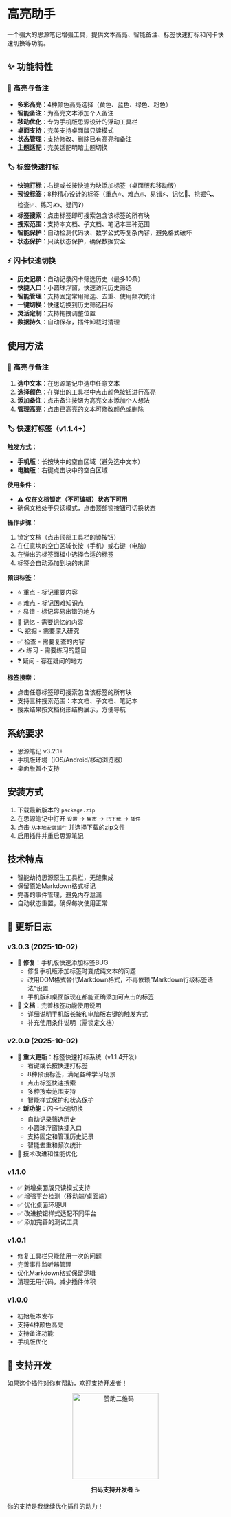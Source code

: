 # 高亮助手

一个强大的思源笔记增强工具，提供文本高亮、智能备注、标签快速打标和闪卡快速切换等功能。

## ✨ 功能特性

### 🎨 高亮与备注
- **多彩高亮**：4种颜色高亮选择（黄色、蓝色、绿色、粉色）
- **智能备注**：为高亮文本添加个人备注
- **移动优化**：专为手机版思源设计的浮动工具栏
- **桌面支持**：完美支持桌面版只读模式
- **状态管理**：支持修改、删除已有高亮和备注
- **主题适配**：完美适配明暗主题切换

### 🏷️ 标签快速打标
- **快速打标**：右键或长按快速为块添加标签（桌面版和移动版）
- **预设标签**：8种精心设计的标签（重点⭐、难点🔥、易错⚡、记忆💭、挖掘🔍、检查✅、练习✍️、疑问❓）
- **标签搜索**：点击标签即可搜索包含该标签的所有块
- **搜索范围**：支持本文档、子文档、笔记本三种范围
- **智能保护**：自动检测代码块、数学公式等复杂内容，避免格式破坏
- **状态保护**：只读状态保护，确保数据安全

### ⚡ 闪卡快速切换
- **历史记录**：自动记录闪卡筛选历史（最多10条）
- **快捷入口**：小圆球浮窗，快速访问历史筛选
- **智能管理**：支持固定常用筛选、去重、使用频次统计
- **一键切换**：快速切换到历史筛选目标
- **灵活定制**：支持拖拽调整位置
- **数据持久**：自动保存，插件卸载时清理

## 使用方法

### 🎨 高亮与备注

1. **选中文本**：在思源笔记中选中任意文本
2. **选择颜色**：在弹出的工具栏中点击颜色按钮进行高亮
3. **添加备注**：点击备注按钮为高亮文本添加个人想法
4. **管理高亮**：点击已高亮的文本可修改颜色或删除

### 🏷️ 快速打标签（v1.1.4+）

**触发方式：**
- **手机版**：长按块中的空白区域（避免选中文本）
- **电脑版**：右键点击块中的空白区域

**使用条件：**
- ⚠️ **仅在文档锁定（不可编辑）状态下可用**
- 确保文档处于只读模式，点击顶部锁按钮可切换状态

**操作步骤：**
1. 锁定文档（点击顶部工具栏的锁按钮）
2. 在任意块的空白区域长按（手机）或右键（电脑）
3. 在弹出的标签面板中选择合适的标签
4. 标签会自动添加到块的末尾

**预设标签：**
- ⭐ 重点 - 标记重要内容
- 🔥 难点 - 标记困难知识点
- ⚡ 易错 - 标记容易出错的地方
- 💭 记忆 - 需要记忆的内容
- 🔍 挖掘 - 需要深入研究
- ✅ 检查 - 需要复查的内容
- ✍️ 练习 - 需要练习的题目
- ❓ 疑问 - 存在疑问的地方

**标签搜索：**
- 点击任意标签即可搜索包含该标签的所有块
- 支持三种搜索范围：本文档、子文档、笔记本
- 搜索结果按文档树形结构展示，方便导航

## 系统要求

- 思源笔记 v3.2.1+
- 手机版环境（iOS/Android/移动浏览器）
- 桌面版暂不支持

## 安装方式

1. 下载最新版本的 `package.zip`
2. 在思源笔记中打开 `设置` → `集市` → `已下载` → `插件`
3. 点击 `从本地安装插件` 并选择下载的zip文件
4. 启用插件并重启思源笔记

## 技术特点

- 智能劫持思源原生工具栏，无缝集成
- 保留原始Markdown格式标记
- 完善的事件管理，避免内存泄漏
- 自动状态重置，确保每次使用正常

## 📝 更新日志

### v3.0.3 (2025-10-02)
- 🐛 **修复**：手机版快速添加标签BUG
  - 修复手机版添加标签时变成纯文本的问题
  - 改用DOM格式替代Markdown格式，不再依赖"Markdown行级标签语法"设置
  - 手机版和桌面版现在都能正确添加可点击的标签
- 📖 **文档**：完善标签功能使用说明
  - 详细说明手机版长按和电脑版右键的触发方式
  - 补充使用条件说明（需锁定文档）

### v2.0.0 (2025-10-02)
- 🎉 **重大更新**：标签快速打标系统（v1.1.4开发）
  - 右键或长按快速打标签
  - 8种预设标签，满足各种学习场景
  - 点击标签快速搜索
  - 多种搜索范围支持
  - 智能样式保护和状态保护
- ⚡ **新功能**：闪卡快速切换
  - 自动记录筛选历史
  - 小圆球浮窗快捷入口
  - 支持固定和管理历史记录
  - 智能去重和频次统计
- 🔧 技术改进和性能优化

### v1.1.0
- ✅ 新增桌面版只读模式支持
- ✅ 增强平台检测（移动端/桌面端）
- ✅ 优化桌面环境UI
- ✅ 改进按钮样式适配不同平台
- ✅ 添加完善的测试工具

### v1.0.1
- 修复工具栏只能使用一次的问题
- 完善事件监听器管理
- 优化Markdown格式保留逻辑
- 清理无用代码，减少插件体积

### v1.0.0
- 初始版本发布
- 支持4种颜色高亮
- 支持备注功能
- 手机版优化

## 💖 支持开发

如果这个插件对你有帮助，欢迎支持开发者！

<div align="center">
<img src="https://i0.hdslb.com/bfs/openplatform/3b4d37a5285096d3493d09ca88280d9acf90129e.png@1e_1c.webp" width="200" alt="赞助二维码"/>

**扫码支持开发者** ☕
</div>

你的支持是我继续优化插件的动力！